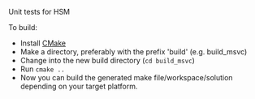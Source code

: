 Unit tests for HSM

To build:

- Install [CMake](https://cmake.org)
- Make a directory, preferably with the prefix 'build' (e.g. build_msvc)
- Change into the new build directory (```cd build_msvc```)
- Run ```cmake ..```
- Now you can build the generated make file/workspace/solution depending on your target platform.
